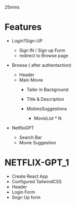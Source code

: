 25mins








# Features
- Login?Sign-UP
   - Sign IN / Sign up Form
   - redirect to Browse page
- Browse ( after authentaction)
  - Header 
  - Main Movie
      - Tailer in Background
      - Title & Description
      
      - MobiesSuggestions
         - MovieList * N


- NetflixGPT 
    - Search Bar
    - Movie Suggestion



# NETFLIX-GPT_1
 - Create React App
 - Configured TailwindCSS
 - Header
 - Login Form
 -  Sngn Up form



